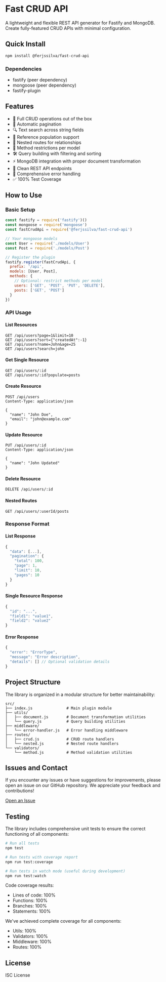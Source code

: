 # Fast CRUD API

A lightweight and flexible REST API generator for Fastify and MongoDB. Create fully-featured CRUD APIs with minimal configuration.

## Quick Install

```bash
npm install @ferjssilva/fast-crud-api
```

### Dependencies

- fastify (peer dependency)
- mongoose (peer dependency)
- fastify-plugin

## Features

- 🚀 Full CRUD operations out of the box
- 📄 Automatic pagination
- 🔍 Text search across string fields
- 🔗 Reference population support
- 📱 Nested routes for relationships
- 🎯 Method restrictions per model
- 🛠 Query building with filtering and sorting
- ⚡ MongoDB integration with proper document transformation
- 🔄 Clean REST API endpoints
- 🚨 Comprehensive error handling
- ✅ 100% Test Coverage

## How to Use

### Basic Setup

```javascript
const fastify = require('fastify')()
const mongoose = require('mongoose')
const fastCrudApi = require('@ferjssilva/fast-crud-api')

// Your mongoose models
const User = require('./models/User')
const Post = require('./models/Post')

// Register the plugin
fastify.register(fastCrudApi, {
  prefix: '/api',
  models: [User, Post],
  methods: {
    // Optional: restrict methods per model
    users: ['GET', 'POST', 'PUT', 'DELETE'],
    posts: ['GET', 'POST']
  }
})
```

### API Usage

#### List Resources
```http
GET /api/users?page=1&limit=10
GET /api/users?sort={"createdAt":-1}
GET /api/users?name=John&age=25
GET /api/users?search=john
```

#### Get Single Resource
```http
GET /api/users/:id
GET /api/users/:id?populate=posts
```

#### Create Resource
```http
POST /api/users
Content-Type: application/json

{
  "name": "John Doe",
  "email": "john@example.com"
}
```

#### Update Resource
```http
PUT /api/users/:id
Content-Type: application/json

{
  "name": "John Updated"
}
```

#### Delete Resource
```http
DELETE /api/users/:id
```

#### Nested Routes
```http
GET /api/users/:userId/posts
```

### Response Format

#### List Response
```javascript
{
  "data": [...],
  "pagination": {
    "total": 100,
    "page": 1,
    "limit": 10,
    "pages": 10
  }
}
```

#### Single Resource Response
```javascript
{
  "id": "...",
  "field1": "value1",
  "field2": "value2"
}
```

#### Error Response
```javascript
{
  "error": "ErrorType",
  "message": "Error description",
  "details": [] // Optional validation details
}
```

## Project Structure

The library is organized in a modular structure for better maintainability:

```
src/
├── index.js               # Main plugin module
├── utils/
│   ├── document.js        # Document transformation utilities
│   └── query.js           # Query building utilities
├── middleware/
│   └── error-handler.js   # Error handling middleware
├── routes/
│   ├── crud.js            # CRUD route handlers
│   └── nested.js          # Nested route handlers
└── validators/
    └── method.js          # Method validation utilities
```

## Issues and Contact

If you encounter any issues or have suggestions for improvements, please open an issue on our GitHub repository. We appreciate your feedback and contributions!

[Open an Issue](https://github.com/ferjssilva/fast-crud-api/issues)

## Testing

The library includes comprehensive unit tests to ensure the correct functioning of all components:

```bash
# Run all tests
npm test

# Run tests with coverage report
npm run test:coverage

# Run tests in watch mode (useful during development)
npm run test:watch
```

Code coverage results:
- Lines of code: 100%
- Functions: 100%
- Branches: 100%
- Statements: 100%

We've achieved complete coverage for all components:
- Utils: 100% 
- Validators: 100%
- Middleware: 100%
- Routes: 100%

## License

ISC License
